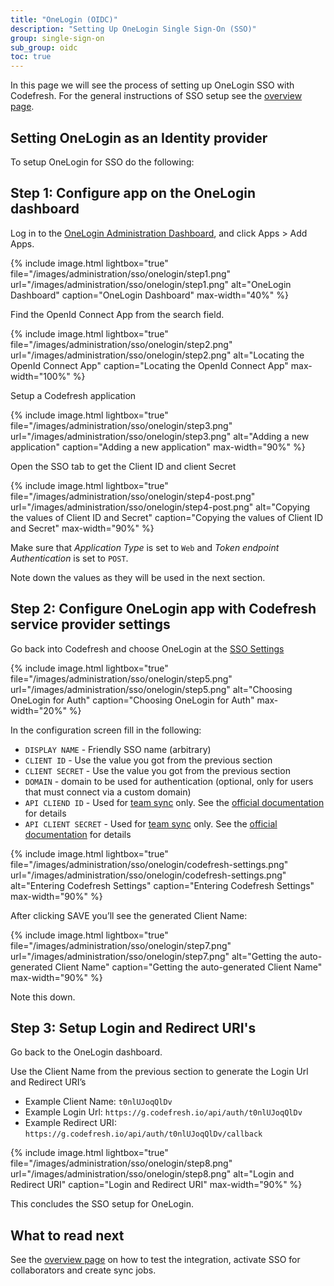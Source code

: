 ```yaml
---
title: "OneLogin (OIDC)"
description: "Setting Up OneLogin Single Sign-On (SSO)"
group: single-sign-on
sub_group: oidc
toc: true
---
```


In this page we will see the process of setting up OneLogin SSO with Codefresh. For the general instructions of SSO setup
see the [overview page]({{site.baseurl}}/docs/administration/single-sign-on/sso-setup-oauth2/).

## Setting OneLogin as an Identity provider

To setup OneLogin for SSO do the following:

## Step 1: Configure app on the OneLogin dashboard

Log in to the [OneLogin Administration Dashboard](https://www.onelogin.com/), and click Apps > Add Apps.

{% include image.html
lightbox="true"
file="/images/administration/sso/onelogin/step1.png"
url="/images/administration/sso/onelogin/step1.png"
alt="OneLogin Dashboard"
caption="OneLogin Dashboard"
max-width="40%"
%}

Find the OpenId Connect App from the search field.

{% include image.html
lightbox="true"
file="/images/administration/sso/onelogin/step2.png"
url="/images/administration/sso/onelogin/step2.png"
alt="Locating the OpenId Connect App"
caption="Locating the OpenId Connect App"
max-width="100%"
%}

Setup a Codefresh application

{% include image.html
lightbox="true"
file="/images/administration/sso/onelogin/step3.png"
url="/images/administration/sso/onelogin/step3.png"
alt="Adding a new application"
caption="Adding a new application"
max-width="90%"
%}

Open the SSO tab to get the Client ID and client Secret

{% include image.html
lightbox="true"
file="/images/administration/sso/onelogin/step4-post.png"
url="/images/administration/sso/onelogin/step4-post.png"
alt="Copying the values of Client ID and Secret"
caption="Copying the values of Client ID and Secret"
max-width="90%"
%}

Make sure that *Application Type* is set to `Web` and *Token endpoint Authentication* is set to `POST`.

Note down the values as they will be used in the next section.

## Step 2: Configure OneLogin app with Codefresh service provider settings

Go back into Codefresh and choose OneLogin at the [SSO Settings](https://g.codefresh.io/account-admin/sso)

{% include image.html
lightbox="true"
file="/images/administration/sso/onelogin/step5.png"
url="/images/administration/sso/onelogin/step5.png"
alt="Choosing OneLogin for Auth"
caption="Choosing OneLogin for Auth"
max-width="20%"
%}

In the configuration screen fill in the following:

* `DISPLAY NAME` - Friendly SSO name (arbitrary)
* `CLIENT ID` - Use the value you got from the previous section
* `CLIENT SECRET` - Use the value you got from the previous section
* `DOMAIN` - domain to be used for authentication (optional, only for users that must connect via a custom domain)
* `API CLIEND ID` - Used for [team sync]({{site.baseurl}}/docs/administration/single-sign-on/sso-setup-oauth2/#syncing-of-teams-after-initial-sso-setup) only. See the [official documentation](https://developers.onelogin.com/api-docs/1/getting-started/working-with-api-credentials) for details
* `API CLIENT SECRET` - Used for [team sync]({{site.baseurl}}/docs/administration/single-sign-on/sso-setup-oauth2/#syncing-of-teams-after-initial-sso-setup) only. See the [official documentation](https://developers.onelogin.com/api-docs/1/getting-started/working-with-api-credentials) for details

{% include image.html
lightbox="true"
file="/images/administration/sso/onelogin/codefresh-settings.png"
url="/images/administration/sso/onelogin/codefresh-settings.png"
alt="Entering Codefresh Settings"
caption="Entering Codefresh Settings"
max-width="90%"
%}

After clicking SAVE you’ll see the generated Client Name:

{% include image.html
lightbox="true"
file="/images/administration/sso/onelogin/step7.png"
url="/images/administration/sso/onelogin/step7.png"
alt="Getting the auto-generated Client Name"
caption="Getting the auto-generated Client Name"
max-width="90%"
%}

Note this down.

## Step 3: Setup Login and Redirect URI's

Go back to the OneLogin dashboard.

Use the Client Name from the previous section to generate the Login Url and Redirect URI’s

* Example Client Name: `t0nlUJoqQlDv`
* Example Login Url: `https://g.codefresh.io/api/auth/t0nlUJoqQlDv`
* Example Redirect URI: `https://g.codefresh.io/api/auth/t0nlUJoqQlDv/callback`

{% include image.html
lightbox="true"
file="/images/administration/sso/onelogin/step8.png"
url="/images/administration/sso/onelogin/step8.png"
alt="Login and Redirect URI"
caption="Login and Redirect URI"
max-width="90%"
%}

This concludes the SSO setup for OneLogin.

## What to read next

See the [overview page]({{site.baseurl}}/docs/administration/single-sign-on/sso-setup-oauth2/#testing-your-identity-provider) on how to test the integration, activate SSO for collaborators and create sync jobs.
